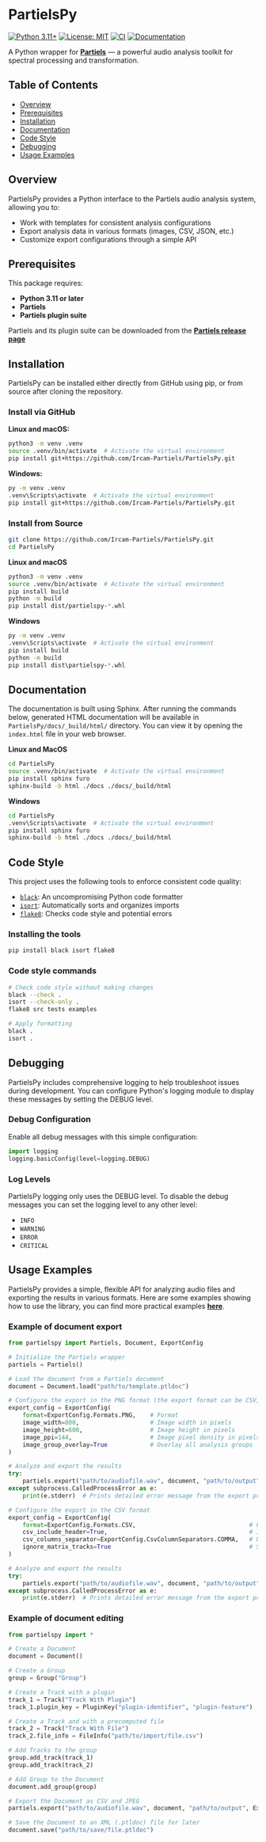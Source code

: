 # PartielsPy

[![Python 3.11+](https://img.shields.io/badge/Python-3.11+-blue.svg)](https://www.python.org/downloads/)
[![License: MIT](https://img.shields.io/badge/License-MIT-yellow.svg)](LICENSE)
[![CI](https://github.com/Ircam-Partiels/PartielsPy/actions/workflows/ci.yml/badge.svg)](https://github.com/Ircam-Partiels/PartielsPy/actions/workflows/ci.yml)
[![Documentation](https://img.shields.io/badge/Documentation-green.svg)](https://ircam-partiels.github.io/PartielsPy/)

A Python wrapper for **[Partiels](https://github.com/Ircam-Partiels/Partiels)** — a powerful audio analysis toolkit for spectral processing and transformation.

## Table of Contents

- [Overview](#overview)
- [Prerequisites](#prerequisites)
- [Installation](#installation)
- [Documentation](#documentation)
- [Code Style](#code-style)
- [Debugging](#debugging)
- [Usage Examples](#usage-examples)

## Overview

PartielsPy provides a Python interface to the Partiels audio analysis system, allowing you to:
- Work with templates for consistent analysis configurations
- Export analysis data in various formats (images, CSV, JSON, etc.)
- Customize export configurations through a simple API

## Prerequisites

This package requires:
- **Python 3.11 or later**
- **Partiels**
- **Partiels plugin suite** 

Partiels and its plugin suite can be downloaded from the **[Partiels release page](https://github.com/Ircam-Partiels/Partiels/releases)**
## Installation

PartielsPy can be installed either directly from GitHub using pip, or from source after cloning the repository.

### Install via GitHub

**Linux and macOS:**
```sh
python3 -m venv .venv
source .venv/bin/activate  # Activate the virtual environment
pip install git+https://github.com/Ircam-Partiels/PartielsPy.git
```

**Windows:**
```sh
py -m venv .venv
.venv\Scripts\activate  # Activate the virtual environment
pip install git+https://github.com/Ircam-Partiels/PartielsPy.git
```

### Install from Source
```sh
git clone https://github.com/Ircam-Partiels/PartielsPy.git
cd PartielsPy
```

**Linux and macOS**
```sh
python3 -m venv .venv
source .venv/bin/activate  # Activate the virtual environment
pip install build
python -m build
pip install dist/partielspy-*.whl
```

**Windows**
```sh
py -m venv .venv
.venv\Scripts\activate  # Activate the virtual environment
pip install build
python -m build
pip install dist\partielspy-*.whl
```

## Documentation

The documentation is built using Sphinx. After running the commands below, generated HTML documentation will be available in `PartielsPy/docs/_build/html/` directory. You can view it by opening the `index.html` file in your web browser.

**Linux and MacOS**
```sh
cd PartielsPy
source .venv/bin/activate  # Activate the virtual environment
pip install sphinx furo
sphinx-build -b html ./docs ./docs/_build/html
```

**Windows**
```sh
cd PartielsPy
.venv\Scripts\activate  # Activate the virtual environment
pip install sphinx furo
sphinx-build -b html ./docs ./docs/_build/html
```

## Code Style

This project uses the following tools to enforce consistent code quality:

- [`black`](https://black.readthedocs.io/en/stable/): An uncompromising Python code formatter
- [`isort`](https://pycqa.github.io/isort/): Automatically sorts and organizes imports
- [`flake8`](https://flake8.pycqa.org/): Checks code style and potential errors

### Installing the tools

```sh
pip install black isort flake8
```

### Code style commands

```sh
# Check code style without making changes
black --check .
isort --check-only .
flake8 src tests examples

# Apply formatting
black .
isort .
```
## Debugging

PartielsPy includes comprehensive logging to help troubleshoot issues during development. You can configure Python's logging module to display these messages by setting the DEBUG level.

### Debug Configuration

Enable all debug messages with this simple configuration:

```python
import logging
logging.basicConfig(level=logging.DEBUG)
```

### Log Levels

PartielsPy logging only uses the DEBUG level. To disable the debug messages you can set the logging level to any other level:
- `INFO`
- `WARNING`
- `ERROR`
- `CRITICAL`

## Usage Examples

PartielsPy provides a simple, flexible API for analyzing audio files and exporting the results in various formats. Here are some examples showing how to use the library, you can find more practical examples **[here](examples)**.

### Example of document export

```python
from partielspy import Partiels, Document, ExportConfig

# Initialize the Partiels wrapper
partiels = Partiels()

# Load the document from a Partiels document
document = Document.load("path/to/template.ptldoc")

# Configure the export in the PNG format (the export format can be CSV, LAB, CUE, REAPER, JSON, PNG or JPG)
export_config = ExportConfig(
    format=ExportConfig.Formats.PNG,    # Format
    image_width=800,                    # Image width in pixels
    image_height=600,                   # Image height in pixels
    image_ppi=144,                      # Image pixel density in pixels per inch
    image_group_overlay=True            # Overlay all analysis groups
)

# Analyze and export the results
try:
    partiels.export("path/to/audiofile.wav", document, "path/to/output", export_config)
except subprocess.CalledProcessError as e:
    print(e.stderr)  # Prints detailed error message from the export process

# Configure the export in the CSV format
export_config = ExportConfig(
    format=ExportConfig.Formats.CSV,                                # Format
    csv_include_header=True,                                        # Include CSV column headers
    csv_columns_separator=ExportConfig.CsvColumnSeparators.COMMA,   # Use comma as CSV column separators
    ignore_matrix_tracks=True                                       # Skip matrix tracks
)

# Analyze and export the results
try:
    partiels.export("path/to/audiofile.wav", document, "path/to/output", export_config)
except subprocess.CalledProcessError as e:
    print(e.stderr)  # Prints detailed error message from the export process  
```

### Example of document editing
```python
from partielspy import *

# Create a Document
document = Document()

# Create a Group
group = Group("Group")

# Create a Track with a plugin
track_1 = Track("Track With Plugin")
track_1.plugin_key = PluginKey("plugin-identifier", "plugin-feature")

# Create a Track and with a precomputed file
track_2 = Track("Track With File")
track_2.file_info = FileInfo("path/to/import/file.csv")

# Add Tracks to the group
group.add_track(track_1)
group.add_track(track_2)

# Add Group to the Document
document.add_group(group)

# Export the Document as CSV and JPEG
partiels.export("path/to/audiofile.wav", document, "path/to/output", ExportConfig(format=ExportConfig.Formats.JSON))

# Save the Document to an XML (.ptldoc) file for later
document.save("path/to/save/file.ptldoc")
```
